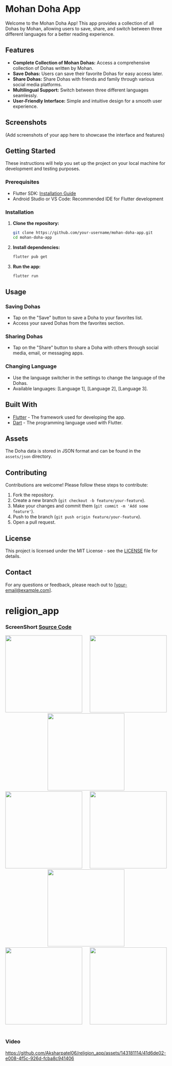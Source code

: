 # Mohan Doha App

Welcome to the Mohan Doha App! This app provides a collection of all Dohas by Mohan, allowing users to save, share, and switch between three different languages for a better reading experience.

## Features

- **Complete Collection of Mohan Dohas:** Access a comprehensive collection of Dohas written by Mohan.
- **Save Dohas:** Users can save their favorite Dohas for easy access later.
- **Share Dohas:** Share Dohas with friends and family through various social media platforms.
- **Multilingual Support:** Switch between three different languages seamlessly.
- **User-Friendly Interface:** Simple and intuitive design for a smooth user experience.

## Screenshots

(Add screenshots of your app here to showcase the interface and features)

## Getting Started

These instructions will help you set up the project on your local machine for development and testing purposes.

### Prerequisites

- Flutter SDK: [Installation Guide](https://flutter.dev/docs/get-started/install)
- Android Studio or VS Code: Recommended IDE for Flutter development

### Installation

1. **Clone the repository:**
   ```bash
   git clone https://github.com/your-username/mohan-doha-app.git
   cd mohan-doha-app
   ```

2. **Install dependencies:**
   ```bash
   flutter pub get
   ```

3. **Run the app:**
   ```bash
   flutter run
   ```

## Usage

### Saving Dohas
- Tap on the "Save" button to save a Doha to your favorites list.
- Access your saved Dohas from the favorites section.

### Sharing Dohas
- Tap on the "Share" button to share a Doha with others through social media, email, or messaging apps.

### Changing Language
- Use the language switcher in the settings to change the language of the Dohas.
- Available languages: [Language 1], [Language 2], [Language 3].

## Built With

- [Flutter](https://flutter.dev/) - The framework used for developing the app.
- [Dart](https://dart.dev/) - The programming language used with Flutter.

## Assets

The Doha data is stored in JSON format and can be found in the `assets/json` directory.

## Contributing

Contributions are welcome! Please follow these steps to contribute:

1. Fork the repository.
2. Create a new branch (`git checkout -b feature/your-feature`).
3. Make your changes and commit them (`git commit -m 'Add some feature'`).
4. Push to the branch (`git push origin feature/your-feature`).
5. Open a pull request.

## License

This project is licensed under the MIT License - see the [LICENSE](LICENSE) file for details.

## Contact

For any questions or feedback, please reach out to [your-email@example.com].


# religion_app

### ScreenShort [Source Code](https://github.com/Aksharpatel06/religion_app/tree/master/lib)

<p align='center'>
  <img src='https://github.com/Aksharpatel06/religion_app/assets/143181114/c9a98832-d7a5-4077-aa50-25b356973856' width=240> &nbsp;&nbsp;&nbsp;&nbsp;
  <img src='https://github.com/Aksharpatel06/religion_app/assets/143181114/711eb532-cdd8-4053-9ab7-924318bf41e3' width=240> &nbsp;&nbsp;&nbsp;&nbsp;
  <img src='https://github.com/Aksharpatel06/religion_app/assets/143181114/fb4be1db-ad94-41b3-8f16-1c85a5f41cdd' width=240> &nbsp;&nbsp;&nbsp;&nbsp;
  <img src='https://github.com/Aksharpatel06/religion_app/assets/143181114/04cdf9de-3af7-4c45-be63-a0fe1121f7e6' width=240> &nbsp;&nbsp;&nbsp;&nbsp;
  <img src='https://github.com/Aksharpatel06/religion_app/assets/143181114/f239605f-72a7-4c31-a5a4-3daa382590a4' width=240> &nbsp;&nbsp;&nbsp;&nbsp;
  <img src='https://github.com/Aksharpatel06/religion_app/assets/143181114/71d8f146-fd90-4588-a52f-f1fd0c7dd479' width=240> &nbsp;&nbsp;&nbsp;&nbsp;
  <img src='https://github.com/Aksharpatel06/religion_app/assets/143181114/6beecb14-2b7f-4a2e-9a39-33affbb5f653' width=240> &nbsp;&nbsp;&nbsp;&nbsp;
  <img src='https://github.com/Aksharpatel06/religion_app/assets/143181114/671d0357-3297-42c3-8fc9-d2d29ddd7f78' width=240> &nbsp;&nbsp;&nbsp;&nbsp;
</p>

### Video

https://github.com/Aksharpatel06/religion_app/assets/143181114/41d6de02-e008-4f5c-926d-fcba8c941406
